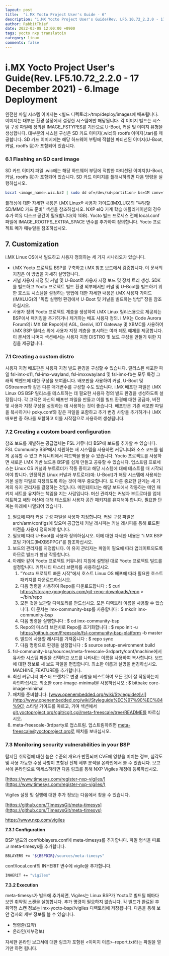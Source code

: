 ```yaml
---
layout: post
title:  "i.MX Yocto Project User's Guide - 6"
description: "i.MX Yocto Project User's Guide(Rev. LF5.10.72_2.2.0 - 17 December 2021) - 6.Image Deployment 번역"
author: RabbitThief
date: 2022-03-08 12:00:00 +0900
tags: yocto nxp translatoin 
category: linux
comments: false
---	
```




# i.MX Yocto Project User's Guide(Rev. LF5.10.72_2.2.0 - 17 December 2021) - 6.Image Deployment

완전한 파일 시스템 이미지는 <빌드 디렉토리>/tmp/deploy/images에 배포됩니다. 이미지는 대부분 환경 설정에서 설정한 시스템에만 해당됩니다. 각 이미지 빌드는 시스템 구성 파일에 정의된 IMAGE_FSTYPES를 기반으로 U-Boot, 커널 및 이미지 유형을 생성합니다. 대부분의 시스템 구성은 SD 카드 이미지(.wic)와 rootfs 이미지(.tar)를 제공합니다. SD 카드 이미지에는 해당 하드웨어 부팅에 적합한 파티션된 이미지(U-Boot, 커널, rootfs 등)가 포함되어 있습니다.

### 6.1 Flashing an SD card image

SD 카드 이미지 파일 .wic에는 해당 하드웨어 부팅에 적합한 파티션된 이미지(U-Boot, 커널, rootfs 등)가 포함되어 있습니다. SD 카드 이미지를 플래시하려면 다음 명령을 실행하십시오.

```bash
bzcat <image_name>.wic.bz2 | sudo dd of=/dev/sd<partition> bs=1M conv=fsync
```

플래싱에 대한 자세한 내용은 i.MX Linux® 사용자 가이드(IMXLUG)의 "부팅할 SD/MMC 카드 준비" 섹션을 참조하십시오. NXP eIQ 기계 학습 애플리케이션의 경우 추가 여유 디스크 공간이 필요합니다(약 1GB). Yocto 빌드 프로세스 전에 local.conf 파일에 IMAGE_ROOTFS_EXTRA_SPACE 변수를 추가하여 정의합니다. Yocto 프로젝트 메가 매뉴얼을 참조하십시오.

## 7. Customization

i.MX Linux OS에서 빌드하고 사용자 정의하는 세 가지 시나리오가 있습니다.

- i.MX Yocto 프로젝트 BSP를 구축하고 i.MX 참조 보드에서 검증합니다. 이 문서의 지침은 이 방법을 자세히 설명합니다.
- 커널 사용자 지정 및 커널 및 U-Boot로 사용자 지정 보드 및 장치 트리 생성. SDK를 빌드하고 Yocto 프로젝트 빌드 환경 외부에서만 커널 및 U-Boot를 빌드하기 위한 호스트 시스템을 설정하는 방법에 대한 자세한 내용은 i.MX 사용자 가이드(IMXLUG)의 "독립 실행형 환경에서 U-Boot 및 커널을 빌드하는 방법" 장을 참조하십시오.
- 사용자 정의 Yocto 프로젝트 계층을 생성하여 i.MX Linux 릴리스용으로 제공되는 BSP에서 패키징을 추가하거나 제거하는 배포 사용자 정의. i.MX는 Code Aurora Forum의 i.MX Git Repo에서 AGL, Genivi, IOT Gateway 및 XBMC를 사용하여 i.MX BSP 릴리스 위에 사용자 지정 계층을 표시하는 여러 데모 예제를 제공합니다. 이 문서의 나머지 섹션에서는 사용자 지정 DISTRO 및 보드 구성을 만들기 위한 지침을 제공합니다.

### 7.1 Creating a custom distro

사용자 지정 배포판은 사용자 지정 빌드 환경을 구성할 수 있습니다. 릴리스된 배포판 파일 fsl-imx-x11, fsl-imx-wayland, fsl-imxxwayland 및 fsl-imx-fb는 모두 특정 그래픽 백엔드에 대한 구성을 보여줍니다. 배포판을 사용하여 커널, U-Boot 및 GStreamer와 같은 다른 매개변수를 구성할 수도 있습니다. i.MX 배포판 파일은 i.MX Linux OS BSP 릴리스를 테스트하는 데 필요한 사용자 정의 빌드 환경을 생성하도록 설정됩니다.
각 고객은 자신의 배포판 파일을 만들고 이를 빌드 환경에 대한 공급자, 버전 및 사용자 지정 구성을 설정하는 데 사용하는 것이 좋습니다. 배포판은 기존 배포판 파일을 복사하거나 poky.conf와 같은 파일을 포함하고 추가 변경 사항을 추가하거나 i.MX 배포판 중 하나를 포함하고 이를 시작점으로 사용하여 생성됩니다.

### 7.2 Creating a custom board configuration

참조 보드를 개발하는 공급업체는 FSL 커뮤니티 BSP에 보드를 추가할 수 있습니다. FSL Community BSP에서 지원하는 새 시스템을 사용하면 커뮤니티와 소스 코드를 쉽게 공유할 수 있고 커뮤니티에서 피드백을 받을 수 있습니다.
Yocto 프로젝트를 사용하면 새로운 i.MX 기반 보드용 BSP를 쉽게 만들고 공유할 수 있습니다. 업스트림 프로세스는 Linux OS 커널과 부트로더가 작동 중이고 해당 시스템에 대해 테스트될 때 시작되어야 합니다. 안정적인 Linux 커널과 부트로더(예: U-Boot)가 해당 시스템에 사용되는 기본 설정 파일로 지정되도록 하는 것이 매우 중요합니다.
또 다른 중요한 단계는 새 기계의 유지 관리자를 결정하는 것입니다. 메인테이너는 해당 보드에서 작동하는 메인 패키지 세트를 유지하는 책임을 지는 사람입니다. 머신 관리자는 커널과 부트로더를 업데이트하고 해당 머신에 대해 테스트된 사용자 공간 패키지를 유지해야 합니다.
필요한 단계는 아래에 나열되어 있습니다.

1. 필요에 따라 커널 구성 파일을 사용자 지정합니다. 커널 구성 파일은 arch/arm/configs에 있으며 공급업체 커널 레시피는 커널 레시피를 통해 로드된 버전을 사용자 정의해야 합니다.
2. 필요에 따라 U-Boot를 사용자 정의하십시오. 이에 대한 자세한 내용은 "i.MX BSP 포팅 가이드(IMXBSPPG)"를 참조하십시오.
3. 보드의 관리자를 지정합니다. 이 유지 관리자는 파일이 필요에 따라 업데이트되도록 하므로 빌드가 항상 작동합니다.
4. 아래와 같이 Yocto 프로젝트 커뮤니티 지침에 설명된 대로 Yocto 프로젝트 빌드를 설정합니다. 커뮤니티 마스터 브랜치를 사용하십시오.
    1. "Yocto 프로젝트 빠른 시작"에서 호스트 Linux OS 배포에 따라 필요한 호스트 패키지를 다운로드하십시오.
    2. 다음 명령을 사용하여 Repo를 다운로드합니다 : $ curl https://storage.googleapis.com/git-repo-downloads/repo > ~/bin/repo
    3. 모든 것을 보관할 디렉토리를 만드십시오. 모든 디렉토리 이름을 사용할 수 있습니다. 이 문서는 imx-community-bsp를 사용합니다 : $ mkdir imx-community-bsp
    4. 다음 명령을 실행합니다 : $ cd imx-community-bsp
    5. Repo의 마스터 브랜치로 Repo를 초기화합니다 : $ repo init -u https://github.com/Freescale/fsl-community-bsp-platform -b master
    6. 빌드에 사용할 레시피를 가져옵니다 : $ repo sync
    7. 다음 명령으로 환경을 설정합니다 : $ source setup-environment build
5. fsl-community-bsp/sources/meta-freescale-3rdparty/conf/machine에서 유사한 시스템 파일을 선택하고 보드를 나타내는 이름을 사용하여 복사합니다. 보드에 대한 정보로 새 보드 파일을 편집합니다. 최소한 이름과 설명을 변경하십시오. MACHINE_FEATURE를 추가합니다.
6. 최신 커뮤니티 마스터 브랜치로 변경 사항을 테스트하여 모든 것이 잘 작동하는지 확인하십시오. 최소한 core-image-minimal을 사용하십시오 : $ bitbake core-image-minimal
7. 패치를 준비합니다. [www.openembedded.org/wiki/Styleguide에서](http://www.openembedded.org/wiki/Styleguide%EC%97%90%EC%84%9C) 스타일 가이드를 따르고, 기여 섹션에서 [git.yoctoproject.org/cgit/cgit.cgi/meta-freescale/tree/README를](http://git.yoctoproject.org/cgit/cgit.cgi/meta-freescale/tree/README%EB%A5%BC) 따르십시오.
8. meta-freescale-3rdparty로 업스트림. 업스트림하려면 meta-freescale@yoctoproject.org로 패치를 보내십시오.

### 7.3 Monitoring security vulnerabilities in your BSP

탐지된 취약점에 대한 높은 수준의 개요가 반환되며 CVE에 영향을 미치는 정보, 심각도 및 사용 가능한 수정 사항이 포함된 전체 세부 분석을 온라인에서 볼 수 있습니다.
보고서에 온라인으로 액세스하려면 다음 링크를 통해 NXP Vigiles 계정에 등록하십시오.

[https://www.timesys.com/register-nxp-vigiles/](https://www.timesys.com/register-nxp-vigiles/)

Vigiles 설정 및 실행에 대한 추가 정보는 다음에서 찾을 수 있습니다.

[https://github.com/TimesysGit/meta-timesys](https://github.com/TimesysGit/meta-timesys)

https://www.nxp.com/vigiles

**7.3.1 Configuration**

BSP 빌드의 conf/bblayers.conf에 meta-timesys를 추가합니다.
파일 형식을 따르고 meta-timesys를 추가합니다.

```bash
BBLAYERS += "${BSPDIR}/sources/meta-timesys"
```

conf/local.conf의 INHERIT 변수에 vigile을 추가합니다.

```bash
INHERIT += "vigiles"
```

**7.3.2 Execution**

meta-timesys가 빌드에 추가되면, Vigiles는 Linux BSP가 Yocto로 빌드될 때마다 보안 취약점 스캔을 실행합니다. 추가 명령이 필요하지 않습니다. 각 빌드가 완료된 후 취약점 스캔 정보는 imx-yocto-bsp/<build dir>/vigiles 디렉토리에 저장됩니다.
다음을 통해 보안 검사의 세부 정보를 볼 수 있습니다.

- 명령줄(요약)
- 온라인(세부정보)

자세한 온라인 보고서에 대한 링크가 포함된 <이미지 이름>-report.txt라는 파일을 열기만 하면 됩니다.